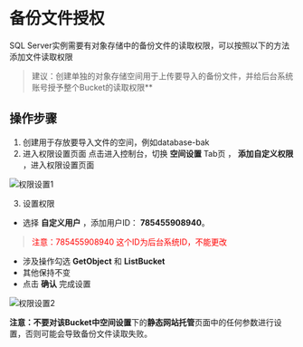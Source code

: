 # 备份文件授权

SQL Server实例需要有对象存储中的备份文件的读取权限，可以按照以下的方法添加文件读取权限

>建议：创建单独的对象存储空间用于上传要导入的备份文件，并给后台系统账号授予整个Bucket的读取权限**

## 操作步骤

1. 创建用于存放要导入文件的空间，例如database-bak
2. 进入权限设置页面
点击进入控制台，切换 **空间设置** Tab页 ， **添加自定义权限** ，进入权限设置页面

![权限设置1](../../../../../../image/RDS/Grant-File-Privilege-1.png)

3. 设置权限
- 选择 **自定义用户** ，添加用户ID： **785455908940**。</br>
><font color=red> 注意：785455908940 这个ID为后台系统ID，不能更改 </font></p>
- 涉及操作勾选 **GetObject** 和 **ListBucket**
- 其他保持不变
- 点击 **确认** 完成设置

![权限设置2](../../../../../../image/RDS/Grant-File-Privilege-2.png)

**注意：**不要对该Bucket中**空间设置**下的**静态网站托管**页面中的任何参数进行设置，否则可能会导致备份文件读取失败。

